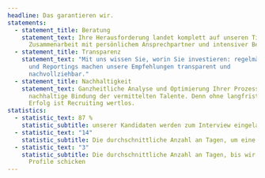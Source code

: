 ```yaml
---
headline: Das garantieren wir.
statements:
  - statement_title: Beratung
    statement_text: Ihre Herausforderung landet komplett auf unseren Tisch – enge
      Zusammenarbeit mit persönlichem Ansprechpartner und intensiver Beratung.
  - statement_title: Transparenz
    statement_text: "Mit uns wissen Sie, worin Sie investieren: regelmäßige Meetings
      und Reportings machen unsere Empfehlungen transparent und
      nachvollziehbar."
  - statement_title: Nachhaltigkeit
    statement_text: Ganzheitliche Analyse und Optimierung Ihrer Prozesse für eine
      nachhaltige Bindung der vermittelten Talente. Denn ohne langfristigen
      Erfolg ist Recruiting wertlos.
statistics:
  - statistic_text: 87 %
    statistic_subtitle: unserer Kandidaten werden zum Interview eingeladen
  - statistic_text: "14"
    statistic_subtitle: Die durchschnittliche Anzahl an Tagen, um eine Position zu besetzen
  - statistic_text: "3"
    statistic_subtitle: Die durchschnittliche Anzahl an Tagen, bis wir die ersten 3
      Profile schicken
---
```

